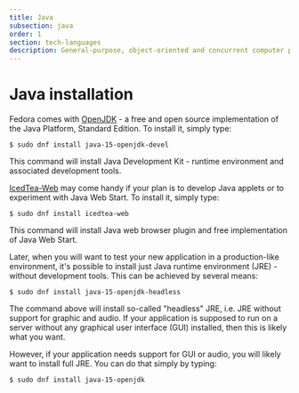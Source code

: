 ```yaml
---
title: Java
subsection: java
order: 1
section: tech-languages
description: General-purpose, object-oriented and concurrent computer programming language.
---
```


# Java installation

Fedora comes with [OpenJDK](http://openjdk.java.net/) - a free and open source implementation of the Java Platform, Standard Edition. To install it, simply type:

```
$ sudo dnf install java-15-openjdk-devel
```

This command will install Java Development Kit - runtime environment and associated development tools.

[IcedTea-Web](http://icedtea.classpath.org/wiki/IcedTea-Web) may come handy if your plan is to develop Java applets or to experiment with Java Web Start. To install it, simply type:

```
$ sudo dnf install icedtea-web
```

This command will install Java web browser plugin and free implementation of Java Web Start.

Later, when you will want to test your new application in a production-like environment, it's possible to install just Java runtime environment (JRE) - without development tools. This can be achieved by several means:

```
$ sudo dnf install java-15-openjdk-headless
```

The command above will install so-called "headless" JRE, i.e. JRE without support for graphic and audio. If your application is supposed to run on a server without any graphical user interface (GUI) installed, then this is likely what you want.

However, if your application needs support for GUI or audio, you will likely want to install full JRE. You can do that simply by typing:

```
$ sudo dnf install java-15-openjdk
```

<!-- TODO: add section about installing JDK from 3rd parties + how to switch between them -->
